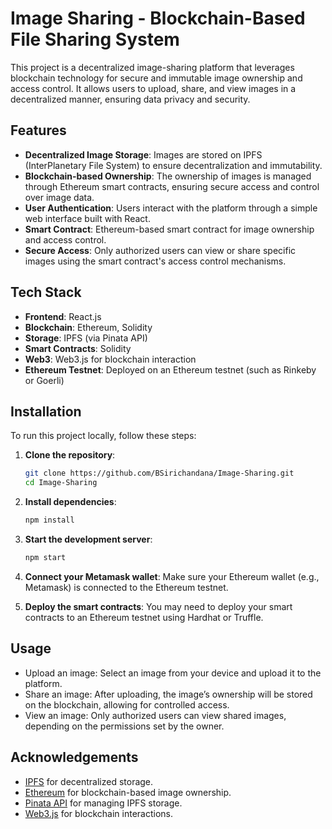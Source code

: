 
# Image Sharing - Blockchain-Based File Sharing System

This project is a decentralized image-sharing platform that leverages blockchain technology for secure and immutable image ownership and access control. It allows users to upload, share, and view images in a decentralized manner, ensuring data privacy and security.

## Features

- **Decentralized Image Storage**: Images are stored on IPFS (InterPlanetary File System) to ensure decentralization and immutability.
- **Blockchain-based Ownership**: The ownership of images is managed through Ethereum smart contracts, ensuring secure access and control over image data.
- **User Authentication**: Users interact with the platform through a simple web interface built with React.
- **Smart Contract**: Ethereum-based smart contract for image ownership and access control.
- **Secure Access**: Only authorized users can view or share specific images using the smart contract's access control mechanisms.

## Tech Stack

- **Frontend**: React.js
- **Blockchain**: Ethereum, Solidity
- **Storage**: IPFS (via Pinata API)
- **Smart Contracts**: Solidity
- **Web3**: Web3.js for blockchain interaction
- **Ethereum Testnet**: Deployed on an Ethereum testnet (such as Rinkeby or Goerli)

## Installation

To run this project locally, follow these steps:

1. **Clone the repository**:
   ```bash
   git clone https://github.com/BSirichandana/Image-Sharing.git
   cd Image-Sharing
   ```

2. **Install dependencies**:
   ```bash
   npm install
   ```

3. **Start the development server**:
   ```bash
   npm start
   ```

4. **Connect your Metamask wallet**: Make sure your Ethereum wallet (e.g., Metamask) is connected to the Ethereum testnet.

5. **Deploy the smart contracts**:
   You may need to deploy your smart contracts to an Ethereum testnet using Hardhat or Truffle.

## Usage

- Upload an image: Select an image from your device and upload it to the platform.
- Share an image: After uploading, the image’s ownership will be stored on the blockchain, allowing for controlled access.
- View an image: Only authorized users can view shared images, depending on the permissions set by the owner.


## Acknowledgements

- [IPFS](https://ipfs.io) for decentralized storage.
- [Ethereum](https://ethereum.org) for blockchain-based image ownership.
- [Pinata API](https://www.pinata.cloud) for managing IPFS storage.
- [Web3.js](https://github.com/ethereum/web3.js/) for blockchain interactions.
